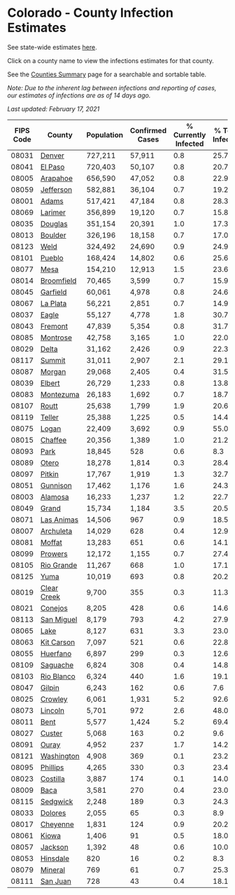 # Colorado - County Infection Estimates

See state-wide estimates [here](/infections/us-co).

Click on a county name to view the infections estimates for that county.

See the [Counties Summary](/infections/summary-counties) page for a searchable and sortable table.

*Note: Due to the inherent lag between infections and reporting of cases, our estimates of infections are as of 14 days ago.*

*Last updated: February 17, 2021*

|   FIPS Code |                     County |   Population |   Confirmed Cases |   % Currently Infected |   % Total Infected |
|-------------|----------------------------|--------------|-------------------|------------------------|--------------------|
|       08031 |           [Denver](denver) |      727,211 |            57,911 |                    0.8 |               25.7 |
|       08041 |         [El Paso](el-paso) |      720,403 |            50,107 |                    0.8 |               20.7 |
|       08005 |       [Arapahoe](arapahoe) |      656,590 |            47,052 |                    0.8 |               22.9 |
|       08059 |     [Jefferson](jefferson) |      582,881 |            36,104 |                    0.7 |               19.2 |
|       08001 |             [Adams](adams) |      517,421 |            47,184 |                    0.8 |               28.3 |
|       08069 |         [Larimer](larimer) |      356,899 |            19,120 |                    0.7 |               15.8 |
|       08035 |         [Douglas](douglas) |      351,154 |            20,391 |                    1.0 |               17.3 |
|       08013 |         [Boulder](boulder) |      326,196 |            18,158 |                    0.7 |               17.0 |
|       08123 |               [Weld](weld) |      324,492 |            24,690 |                    0.9 |               24.9 |
|       08101 |           [Pueblo](pueblo) |      168,424 |            14,802 |                    0.6 |               25.6 |
|       08077 |               [Mesa](mesa) |      154,210 |            12,913 |                    1.5 |               23.6 |
|       08014 |   [Broomfield](broomfield) |       70,465 |             3,599 |                    0.7 |               15.9 |
|       08045 |       [Garfield](garfield) |       60,061 |             4,978 |                    0.8 |               24.6 |
|       08067 |       [La Plata](la-plata) |       56,221 |             2,851 |                    0.7 |               14.9 |
|       08037 |             [Eagle](eagle) |       55,127 |             4,778 |                    1.8 |               30.7 |
|       08043 |         [Fremont](fremont) |       47,839 |             5,354 |                    0.8 |               31.7 |
|       08085 |       [Montrose](montrose) |       42,758 |             3,165 |                    1.0 |               22.0 |
|       08029 |             [Delta](delta) |       31,162 |             2,426 |                    0.9 |               22.3 |
|       08117 |           [Summit](summit) |       31,011 |             2,907 |                    2.1 |               29.1 |
|       08087 |           [Morgan](morgan) |       29,068 |             2,405 |                    0.4 |               31.5 |
|       08039 |           [Elbert](elbert) |       26,729 |             1,233 |                    0.8 |               13.8 |
|       08083 |     [Montezuma](montezuma) |       26,183 |             1,692 |                    0.7 |               18.7 |
|       08107 |             [Routt](routt) |       25,638 |             1,799 |                    1.9 |               20.6 |
|       08119 |           [Teller](teller) |       25,388 |             1,225 |                    0.5 |               14.4 |
|       08075 |             [Logan](logan) |       22,409 |             3,692 |                    0.9 |               55.0 |
|       08015 |         [Chaffee](chaffee) |       20,356 |             1,389 |                    1.0 |               21.2 |
|       08093 |               [Park](park) |       18,845 |               528 |                    0.6 |                8.3 |
|       08089 |             [Otero](otero) |       18,278 |             1,814 |                    0.3 |               28.4 |
|       08097 |           [Pitkin](pitkin) |       17,767 |             1,919 |                    1.3 |               32.7 |
|       08051 |       [Gunnison](gunnison) |       17,462 |             1,176 |                    1.6 |               24.3 |
|       08003 |         [Alamosa](alamosa) |       16,233 |             1,237 |                    1.2 |               22.7 |
|       08049 |             [Grand](grand) |       15,734 |             1,184 |                    3.5 |               20.5 |
|       08071 |   [Las Animas](las-animas) |       14,506 |               967 |                    0.9 |               18.5 |
|       08007 |     [Archuleta](archuleta) |       14,029 |               628 |                    0.4 |               12.9 |
|       08081 |           [Moffat](moffat) |       13,283 |               651 |                    0.6 |               14.1 |
|       08099 |         [Prowers](prowers) |       12,172 |             1,155 |                    0.7 |               27.4 |
|       08105 |   [Rio Grande](rio-grande) |       11,267 |               668 |                    1.0 |               17.1 |
|       08125 |               [Yuma](yuma) |       10,019 |               693 |                    0.8 |               20.2 |
|       08019 | [Clear Creek](clear-creek) |        9,700 |               355 |                    0.3 |               11.3 |
|       08021 |         [Conejos](conejos) |        8,205 |               428 |                    0.6 |               14.6 |
|       08113 |   [San Miguel](san-miguel) |        8,179 |               793 |                    4.2 |               27.9 |
|       08065 |               [Lake](lake) |        8,127 |               631 |                    3.3 |               23.0 |
|       08063 |   [Kit Carson](kit-carson) |        7,097 |               521 |                    0.6 |               22.8 |
|       08055 |       [Huerfano](huerfano) |        6,897 |               299 |                    0.3 |               12.6 |
|       08109 |       [Saguache](saguache) |        6,824 |               308 |                    0.4 |               14.8 |
|       08103 |   [Rio Blanco](rio-blanco) |        6,324 |               440 |                    1.6 |               19.1 |
|       08047 |           [Gilpin](gilpin) |        6,243 |               162 |                    0.6 |                7.6 |
|       08025 |         [Crowley](crowley) |        6,061 |             1,931 |                    5.2 |               92.6 |
|       08073 |         [Lincoln](lincoln) |        5,701 |               972 |                    2.6 |               48.0 |
|       08011 |               [Bent](bent) |        5,577 |             1,424 |                    5.2 |               69.4 |
|       08027 |           [Custer](custer) |        5,068 |               163 |                    0.2 |                9.6 |
|       08091 |             [Ouray](ouray) |        4,952 |               237 |                    1.7 |               14.2 |
|       08121 |   [Washington](washington) |        4,908 |               369 |                    0.1 |               23.2 |
|       08095 |       [Phillips](phillips) |        4,265 |               330 |                    0.3 |               23.4 |
|       08023 |       [Costilla](costilla) |        3,887 |               174 |                    0.1 |               14.0 |
|       08009 |               [Baca](baca) |        3,581 |               270 |                    0.4 |               23.0 |
|       08115 |       [Sedgwick](sedgwick) |        2,248 |               189 |                    0.3 |               24.3 |
|       08033 |         [Dolores](dolores) |        2,055 |                65 |                    0.3 |                8.9 |
|       08017 |       [Cheyenne](cheyenne) |        1,831 |               124 |                    0.9 |               20.2 |
|       08061 |             [Kiowa](kiowa) |        1,406 |                91 |                    0.5 |               18.0 |
|       08057 |         [Jackson](jackson) |        1,392 |                48 |                    0.6 |               10.0 |
|       08053 |       [Hinsdale](hinsdale) |          820 |                16 |                    0.2 |                8.3 |
|       08079 |         [Mineral](mineral) |          769 |                61 |                    0.7 |               25.3 |
|       08111 |       [San Juan](san-juan) |          728 |                43 |                    0.4 |               18.1 |
